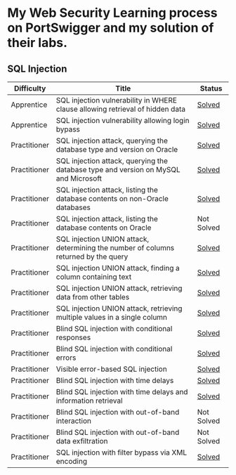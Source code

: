 # My Web Security Learning process on PortSwigger and my solution of their labs.

## SQL Injection
| **Difficulty**   | **Title**                                                                                     | **Status**   |
|------------------|-----------------------------------------------------------------------------------------------|--------------|
| Apprentice       | SQL injection vulnerability in WHERE clause allowing retrieval of hidden data                | [Solved](https://github.com/proochicken/PortSwigger/tree/main/SQL_injection#lab-sql-injection-vulnerability-in-where-clause-allowing-retrieval-of-hidden-data)       |
| Apprentice       | SQL injection vulnerability allowing login bypass                                             | [Solved](SQL_injection/README.md#lab-sql-injection-vulnerability-allowing-login-bypass)       |
| Practitioner     | SQL injection attack, querying the database type and version on Oracle                        | [Solved](https://github.com/proochicken/PortSwigger/tree/main/SQL_injection#lab-sql-injection-attack-querying-the-database-type-and-version-on-oracle) |
| Practitioner     | SQL injection attack, querying the database type and version on MySQL and Microsoft           | [Solved](https://github.com/proochicken/PortSwigger/tree/main/SQL_injection#lab-sql-injection-attack-querying-the-database-type-and-version-on-mysql-and-microsoft)       |
| Practitioner     | SQL injection attack, listing the database contents on non-Oracle databases                   | [Solved](https://github.com/proochicken/PortSwigger/tree/main/SQL_injection#lab-sql-injection-attack-listing-the-database-contents-on-non-oracle-databases)      |
| Practitioner     | SQL injection attack, listing the database contents on Oracle                                 | Not Solved   |
| Practitioner     | SQL injection UNION attack, determining the number of columns returned by the query           | [Solved](https://github.com/proochicken/PortSwigger/tree/main/SQL_injection#lab-sql-injection-union-attack-determining-the-number-of-columns-returned-by-the-query)      |
| Practitioner     | SQL injection UNION attack, finding a column containing text                                  | [Solved](https://github.com/proochicken/PortSwigger/tree/main/SQL_injection#lab-sql-injection-union-attack-finding-a-column-containing-text)   |
| Practitioner     | SQL injection UNION attack, retrieving data from other tables                                 | [Solved](https://github.com/proochicken/PortSwigger/tree/main/SQL_injection#lab-sql-injection-union-attack-retrieving-data-from-other-tables)    |
| Practitioner     | SQL injection UNION attack, retrieving multiple values in a single column                     | [Solved](https://github.com/proochicken/PortSwigger/tree/main/SQL_injection#lab-sql-injection-union-attack-retrieving-multiple-values-in-a-single-column)       |
| Practitioner     | Blind SQL injection with conditional responses                                                | [Solved](https://github.com/proochicken/PortSwigger/tree/main/SQL_injection#lab-lab-blind-sql-injection-with-conditional-responses)     |
| Practitioner     | Blind SQL injection with conditional errors                                                   | [Solved](https://github.com/proochicken/PortSwigger/tree/main/SQL_injection#lab-blind-sql-injection-with-conditional-errors)     |
| Practitioner     | Visible error-based SQL injection                                                             | [Solved](https://github.com/proochicken/PortSwigger/tree/main/SQL_injection#lab-visible-error-based-sql-injection)   |
| Practitioner     | Blind SQL injection with time delays                                                          | [Solved](https://github.com/proochicken/PortSwigger/tree/main/SQL_injection#lab-blind-sql-injection-with-time-delays)   |
| Practitioner     | Blind SQL injection with time delays and information retrieval                                | [Solved](https://github.com/proochicken/PortSwigger/tree/main/SQL_injection#lab-blind-sql-injection-with-time-delays-and-information-retrieval)   |
| Practitioner     | Blind SQL injection with out-of-band interaction                                              | Not Solved   |
| Practitioner     | Blind SQL injection with out-of-band data exfiltration                                        | Not Solved   |
| Practitioner     | SQL injection with filter bypass via XML encoding                                             | [Solved](https://github.com/proochicken/PortSwigger/tree/main/SQL_injection#lab-sql-injection-with-filter-bypass-via-xml-encoding)   |